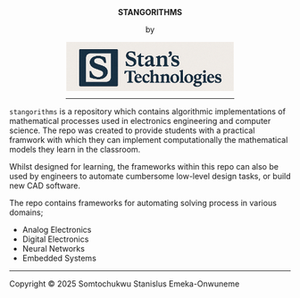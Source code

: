 <div align="center">
  <b font-size: 64px;>STANGORITHMS</b>
  <p font-size: 14px;">by</p>

  <picture>
    <source media="(prefers-color-scheme: dark)" srcset="StanLogic\images\St_logo_dark.png">
    <source media="(prefers-color-scheme: light)" srcset="StanLogic\images\St_logo_light.png">
    <img alt="Project logo" src="StanLogic\images\St_logo_light.png" width="300">
  </picture>

  <hr style="margin-top: 10px; width: 60%;">
</div>

```stangorithms``` is a repository which contains algorithmic implementations of mathematical processes used in electronics engineering and computer science. The repo was created to provide students 
with a practical framwork with which they can implement computationally the mathematical models they learn in the classroom. 

Whilst designed for learning, the frameworks within this repo can also be used by engineers to automate cumbersome low-level design tasks, or build new CAD software. 

The repo contains frameworks for automating solving process in various domains; 
- Analog Electronics
- Digital Electronics
- Neural Networks
- Embedded Systems

---
Copyright © 2025 Somtochukwu Stanislus Emeka-Onwuneme
